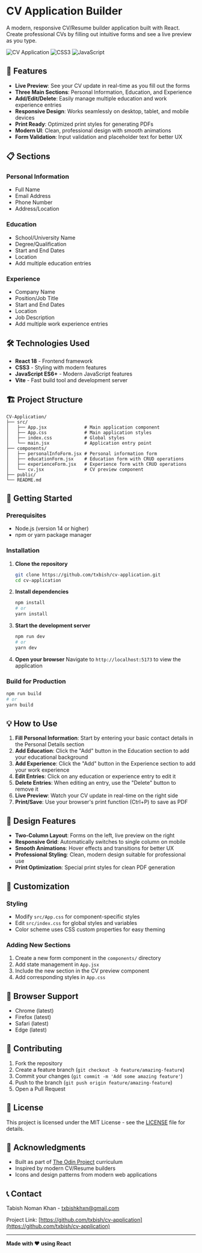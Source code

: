 # CV Application Builder

A modern, responsive CV/Resume builder application built with React. Create professional CVs by filling out intuitive forms and see a live preview as you type.

![CV Application](https://img.shields.io/badge/React-18.x-blue)
![CSS3](https://img.shields.io/badge/CSS3-Responsive-green)
![JavaScript](https://img.shields.io/badge/JavaScript-ES6+-yellow)

## 🚀 Features

- **Live Preview**: See your CV update in real-time as you fill out the forms
- **Three Main Sections**: Personal Information, Education, and Experience
- **Add/Edit/Delete**: Easily manage multiple education and work experience entries
- **Responsive Design**: Works seamlessly on desktop, tablet, and mobile devices
- **Print Ready**: Optimized print styles for generating PDFs
- **Modern UI**: Clean, professional design with smooth animations
- **Form Validation**: Input validation and placeholder text for better UX

## 📋 Sections

### Personal Information

- Full Name
- Email Address
- Phone Number
- Address/Location

### Education

- School/University Name
- Degree/Qualification
- Start and End Dates
- Location
- Add multiple education entries

### Experience

- Company Name
- Position/Job Title
- Start and End Dates
- Location
- Job Description
- Add multiple work experience entries

## 🛠️ Technologies Used

- **React 18** - Frontend framework
- **CSS3** - Styling with modern features
- **JavaScript ES6+** - Modern JavaScript features
- **Vite** - Fast build tool and development server

## 🏗️ Project Structure

```
CV-Application/
├── src/
│   ├── App.jsx              # Main application component
│   ├── App.css              # Main application styles
│   ├── index.css            # Global styles
│   └── main.jsx             # Application entry point
├── components/
│   ├── personalInfoForm.jsx # Personal information form
│   ├── educationForm.jsx    # Education form with CRUD operations
│   ├── experienceForm.jsx   # Experience form with CRUD operations
│   └── cv.jsx               # CV preview component
├── public/
└── README.md
```

## 🚦 Getting Started

### Prerequisites

- Node.js (version 14 or higher)
- npm or yarn package manager

### Installation

1. **Clone the repository**

   ```bash
   git clone https://github.com/txbish/cv-application.git
   cd cv-application
   ```

2. **Install dependencies**

   ```bash
   npm install
   # or
   yarn install
   ```

3. **Start the development server**

   ```bash
   npm run dev
   # or
   yarn dev
   ```

4. **Open your browser**
   Navigate to `http://localhost:5173` to view the application

### Build for Production

```bash
npm run build
# or
yarn build
```

## 💡 How to Use

1. **Fill Personal Information**: Start by entering your basic contact details in the Personal Details section
2. **Add Education**: Click the "Add" button in the Education section to add your educational background
3. **Add Experience**: Click the "Add" button in the Experience section to add your work experience
4. **Edit Entries**: Click on any education or experience entry to edit it
5. **Delete Entries**: When editing an entry, use the "Delete" button to remove it
6. **Live Preview**: Watch your CV update in real-time on the right side
7. **Print/Save**: Use your browser's print function (Ctrl+P) to save as PDF

## 🎨 Design Features

- **Two-Column Layout**: Forms on the left, live preview on the right
- **Responsive Grid**: Automatically switches to single column on mobile
- **Smooth Animations**: Hover effects and transitions for better UX
- **Professional Styling**: Clean, modern design suitable for professional use
- **Print Optimization**: Special print styles for clean PDF generation

## 🔧 Customization

### Styling

- Modify `src/App.css` for component-specific styles
- Edit `src/index.css` for global styles and variables
- Color scheme uses CSS custom properties for easy theming

### Adding New Sections

1. Create a new form component in the `components/` directory
2. Add state management in `App.jsx`
3. Include the new section in the CV preview component
4. Add corresponding styles in `App.css`

## 📱 Browser Support

- Chrome (latest)
- Firefox (latest)
- Safari (latest)
- Edge (latest)

## 🤝 Contributing

1. Fork the repository
2. Create a feature branch (`git checkout -b feature/amazing-feature`)
3. Commit your changes (`git commit -m 'Add some amazing feature'`)
4. Push to the branch (`git push origin feature/amazing-feature`)
5. Open a Pull Request

## 📄 License

This project is licensed under the MIT License - see the [LICENSE](LICENSE) file for details.

## 🙏 Acknowledgments

- Built as part of [The Odin Project](https://www.theodinproject.com/) curriculum
- Inspired by modern CV/Resume builders
- Icons and design patterns from modern web applications

## 📞 Contact

Tabish Noman Khan - txbishkhxn@gmail.com

Project Link: [https://github.com/txbish/cv-application](https://github.com/txbish/cv-application)

---

**Made with ❤️ using React**
